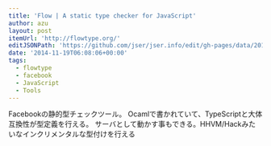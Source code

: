 ```yaml
---
title: 'Flow | A static type checker for JavaScript'
author: azu
layout: post
itemUrl: 'http://flowtype.org/'
editJSONPath: 'https://github.com/jser/jser.info/edit/gh-pages/data/2014/11/index.json'
date: '2014-11-19T06:08:06+00:00'
tags:
  - flowtype
  - facebook
  - JavaScript
  - Tools
---
```

Facebookの静的型チェックツール。
Ocamlで書かれていて、TypeScriptと大体互換性が型定義を行える。
サーバとして動かす事もできる。HHVM/Hackみたいなインクリメンタルな型付けを行える
